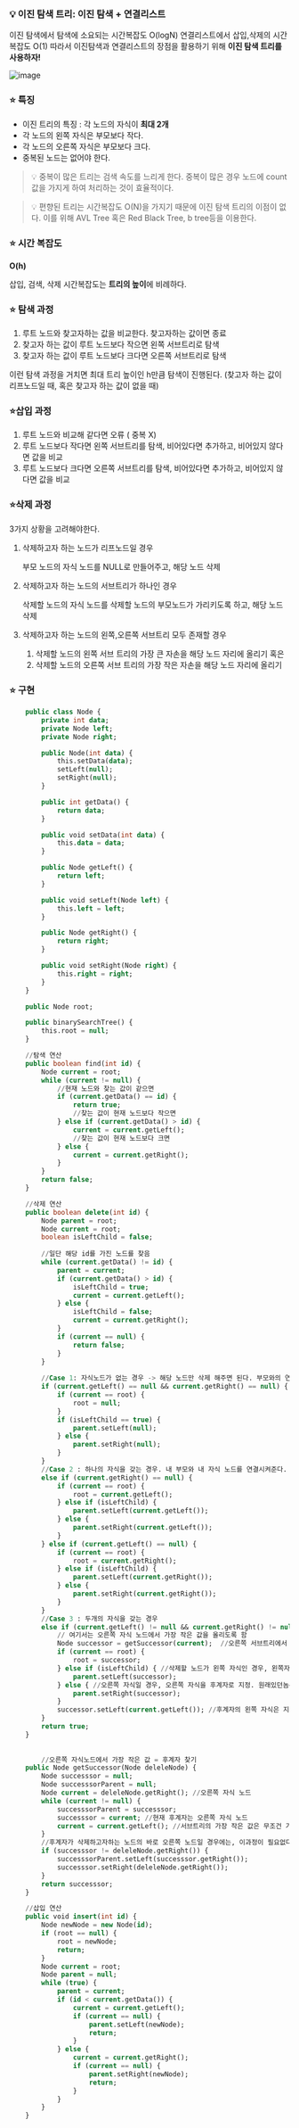 ### 💡 이진 탐색 트리: 이진 탐색 + 연결리스트
이진 탐색에서 탐색에 소요되는 시간복잡도 O(logN)
연결리스트에서 삽입,삭제의 시간복잡도 O(1)
따라서 이진탐색과 연결리스트의 장점을 활용하기 위해 **이진 탐색 트리를 사용하자!**

![image](https://github.com/user-attachments/assets/e7513e01-b16d-49ba-bbaa-aa3b64193faa)

### ⭐️ 특징

- 이진 트리의 특징 : 각 노드의 자식이 **최대 2개**
- 각 노드의 왼쪽 자식은 부모보다 작다.
- 각 노드의 오른쪽 자식은 부모보다 크다.
- 중복된 노드는 없어야 한다.


> 💡 중복이 많은 트리는 검색 속도를 느리게 한다. 중복이 많은 경우 노드에 count값을 가지게 하여 처리하는 것이 효율적이다.



> 💡 편향된 트리는 시간복잡도 O(N)을 가지기 때문에 이진 탐색 트리의 이점이 없다. 이를 위해 AVL Tree 혹은 Red Black Tree, b tree등을 이용한다.


### ⭐️ 시간 복잡도

**O(h)**

삽입, 검색, 삭제 시간복잡도는 **트리의 높이**에 비례하다.

### ⭐️ 탐색 과정

1. 루트 노드와 찾고자하는 값을 비교한다. 찾고자하는 값이면 종료
2. 찾고자 하는 값이 루트 노드보다 작으면 왼쪽 서브트리로 탐색
3. 찾고자 하는 값이 루트 노드보다 크다면 오른쪽 서브트리로 탐색

이런 탐색 과정을 거치면 최대 트리 높이인 h만큼 탐색이 진행된다. (찾고자 하는 값이 리프노드일 때, 혹은 찾고자 하는 값이 없을 때)

### ⭐️삽입 과정

1. 루트 노드와 비교해 같다면 오류 ( 중복 X)
2. 루트 노드보다 작다면 왼쪽 서브트리를 탐색, 비어있다면 추가하고, 비어있지 않다면 값을 비교
3. 루트 노드보다 크다면 오른쪽 서브트리를 탐색, 비어있다면 추가하고, 비어있지 않다면 값을 비교

### ⭐️삭제 과정

3가지 상황을 고려해야한다. 

1. 삭제하고자 하는 노드가 리프노드일 경우
    
    부모 노드의 자식 노드를 NULL로 만들어주고, 해당 노드 삭제
    
2. 삭제하고자 하는 노드의 서브트리가 하나인 경우
    
    삭제할 노드의 자식 노드를 삭제할 노드의 부모노드가 가리키도록 하고, 해당 노드 삭제
    
3. 삭제하고자 하는 노드의 왼쪽,오른쪽 서브트리 모두 존재할 경우
    1. 삭제할 노드의 왼쪽 서브 트리의 가장 큰 자손을 해당 노드 자리에 올리기 혹은
    2. 삭제할 노드의 오른쪽 서브 트리의 가장 작은 자손을 해당 노드 자리에 올리기

### ⭐️ 구현

```sql
    public class Node {
        private int data;
        private Node left;
        private Node right;

        public Node(int data) {
            this.setData(data);
            setLeft(null);
            setRight(null);
        }

        public int getData() {
            return data;
        }

        public void setData(int data) {
            this.data = data;
        }

        public Node getLeft() {
            return left;
        }

        public void setLeft(Node left) {
            this.left = left;
        }

        public Node getRight() {
            return right;
        }

        public void setRight(Node right) {
            this.right = right;
        }
    }

    public Node root;

    public binarySearchTree() {
        this.root = null;
    }

    //탐색 연산
    public boolean find(int id) {
        Node current = root;
        while (current != null) {
            //현재 노드와 찾는 값이 같으면
            if (current.getData() == id) {
                return true;
                //찾는 값이 현재 노드보다 작으면
            } else if (current.getData() > id) {
                current = current.getLeft();
                //찾는 값이 현재 노드보다 크면
            } else {
                current = current.getRight();
            }
        }
        return false;
    }

    //삭제 연산
    public boolean delete(int id) {
        Node parent = root;
        Node current = root;
        boolean isLeftChild = false;
        
        //일단 해당 id를 가진 노드를 찾음
        while (current.getData() != id) {
            parent = current;
            if (current.getData() > id) {
                isLeftChild = true;
                current = current.getLeft();
            } else {
                isLeftChild = false;
                current = current.getRight();
            }
            if (current == null) {
                return false;
            }
        }
        
        //Case 1: 자식노드가 없는 경우 -> 해당 노드만 삭제 해주면 된다. 부모와의 연결을 끊음
        if (current.getLeft() == null && current.getRight() == null) {
            if (current == root) {
                root = null;
            }
            if (isLeftChild == true) {
                parent.setLeft(null);
            } else {
                parent.setRight(null);
            }
        }
        //Case 2 : 하나의 자식을 갖는 경우. 내 부모와 내 자식 노드를 연결시켜준다.
        else if (current.getRight() == null) {
            if (current == root) {
                root = current.getLeft();
            } else if (isLeftChild) {
                parent.setLeft(current.getLeft());
            } else {
                parent.setRight(current.getLeft());
            }
        } else if (current.getLeft() == null) {
            if (current == root) {
                root = current.getRight();
            } else if (isLeftChild) {
                parent.setLeft(current.getRight());
            } else {
                parent.setRight(current.getRight());
            }
        }
        //Case 3 : 두개의 자식을 갖는 경우
        else if (current.getLeft() != null && current.getRight() != null) {
            // 여기서는 오른쪽 자식 노드에서 가장 작은 값을 올리도록 함
            Node successor = getSuccessor(current);  //오른쪽 서브트리에서 에서 가장 작은 값 찾기
            if (current == root) {
                root = successor;
            } else if (isLeftChild) { //삭제할 노드가 왼쪽 자식인 경우, 왼쪽자식을 후계자로 지정. 원래있던놈은 지워짐
                parent.setLeft(successor);
            } else { //오른쪽 자식일 경우, 오른쪽 자식을 후계자로 지정. 원래있던놈은 지워짐
                parent.setRight(successor);
            }
            successor.setLeft(current.getLeft()); //후계자의 왼쪽 자식은 지우고자하는 노드의 왼쪽 자식으로 설정해줌
        }
        return true;
    }
		
		
		//오른쪽 자식노드에서 가장 작은 값 = 후계자 찾기
    public Node getSuccessor(Node deleleNode) {
        Node successsor = null;
        Node successsorParent = null;
        Node current = deleleNode.getRight(); //오른쪽 자식 노드
        while (current != null) {
            successsorParent = successsor;
            successsor = current; //현재 후계자는 오른쪽 자식 노드
            current = current.getLeft(); //서브트리의 가장 작은 값은 무조건 가장 왼쪽 값임
        }
        //후계자가 삭제하고자하는 노드의 바로 오른쪽 노드일 경우에는, 이과정이 필요없다. 그림 2 보기
        if (successsor != deleleNode.getRight()) {
            successsorParent.setLeft(successsor.getRight());
            successsor.setRight(deleleNode.getRight());
        }
        return successsor;
    }

    //삽입 연산
    public void insert(int id) {
        Node newNode = new Node(id);
        if (root == null) {
            root = newNode;
            return;
        }
        Node current = root;
        Node parent = null;
        while (true) {
            parent = current;
            if (id < current.getData()) {
                current = current.getLeft();
                if (current == null) {
                    parent.setLeft(newNode);
                    return;
                }
            } else {
                current = current.getRight();
                if (current == null) {
                    parent.setRight(newNode);
                    return;
                }
            }
        }
    }
```
